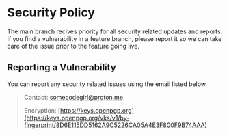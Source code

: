 # Security Policy

The main branch recives priority for all security related updates and reports. If you find a vulnerability in a feature branch, please report it so we can take care of the issue prior to the feature going live.

## Reporting a Vulnerability

You can report any security related issues using the email listed below.


>Contact: [somecodegirl@proton.me](mailto:somecodegirl@proton.me)
>
>Encryption: [https://keys.openpgp.org](https://keys.openpgp.org/vks/v1/by-fingerprint/8D6E115DD5162A9C5226CA05A4E3F800F9B74AAA)
